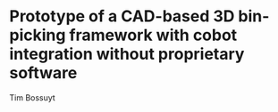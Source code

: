 # Prototype of a CAD-based 3D bin-picking framework with cobot integration without proprietary software
Tim Bossuyt


